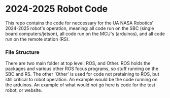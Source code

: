 # 2024-2025 Robot Code
This repo contains the code for neccessary for the UA NASA Robotics' 2024-2025 robot's operation, meaning: all code run on the SBC (single board computers/jetson), all code run on the MCU's (arduinos), and all code run on the remote station (RS).

### File Structure
There are two main folder at top level: ROS, and Other. ROS holds the packages and various other ROS focus programs, so stuff running on the SBC and RS. The other 'Other' is used for code not pretaining to ROS, but still critical to robot operation. An example would be the code running on the arduinos. An example of what would *not* go here is code for the test robot, or website.  